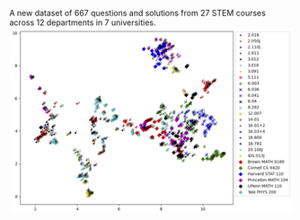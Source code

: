 A new dataset of 667 questions and solutions from 27 STEM courses across 12 departments in 7 universities.
![STEM UMAP](STEM-UMap.png)
